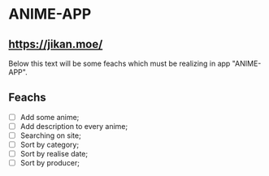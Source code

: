 # ANIME-APP

https://jikan.moe/
---

Below this text will be some feachs which must be realizing in app "ANIME-APP".

## Feachs

- [ ] Add some anime;
- [ ] Add description to every anime;
- [ ] Searching on site;
- [ ] Sort by category;
- [ ] Sort by realise date;
- [ ] Sort by producer;
